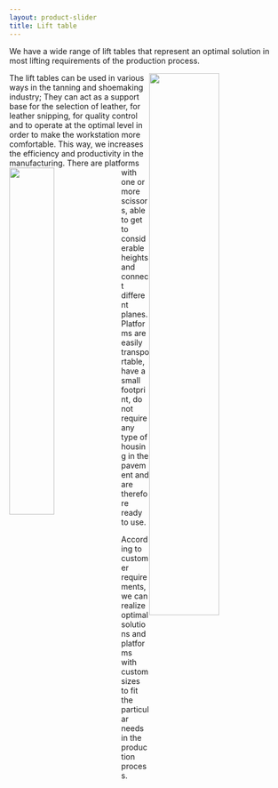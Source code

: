 ```yaml
---
layout: product-slider
title: Lift table
---
```


We have a wide range of lift tables that represent an optimal solution in most lifting requirements of the production process.

<img style="float: right; width:50%" src="{{ site.url }}/assets/img/photo/pedana-1.jpg">
The lift tables can be used in various ways in the tanning and shoemaking industry; They can act as a support base for the selection of leather, for leather snipping, for quality control and to operate at the optimal level in order to make the workstation more comfortable. This way, we increases the efficiency and productivity in the manufacturing.

<img style="float: left; width:40%" src="{{ site.url }}/assets/img/photo/pedane.jpg">
There are platforms with one or more scissors, able to get to considerable heights and connect different planes. Platforms are easily transportable, have a small footprint, do not require any type of housing in the pavement and are therefore ready to use.

According to customer requirements, we can realize optimal solutions and platforms with custom sizes to fit the particular needs in the production process.
